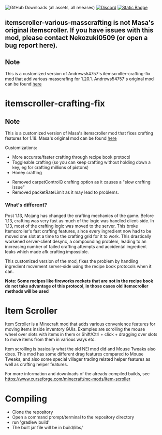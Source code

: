 ![GitHub Downloads (all assets, all releases)](https://img.shields.io/github/downloads/Nekozuki0509/itemscroller-add-various-masscrafting/total)
[![Discord](https://img.shields.io/discord/1241236305741090836?logo=discord&color=5765f2)](https://discord.gg/352Cdy8MjV)
[![Static Badge](https://img.shields.io/badge/litlink-Nekozuki0509-9594f9)](https://lit.link/nekozuki0509)
## itemscroller-various-masscrafting is not Masa's original itemscroller. If you have issues with this mod, please contact Nekozuki0509 (or open a bug report here).
## Note
This is a customized version of Andrews54757's itemscroller-crafting-fix mod that add various masscrafing for 1.20.1. Andrews54757's original mod can be found [here](https://github.com/Andrews54757/itemscroller-crafting-fix)



itemscroller-crafting-fix
==========================

## Note
This is a customized version of Masa's itemscroller mod that fixes crafting features for 1.18. Masa's original mod can be found [here](https://github.com/maruohon/itemscroller)

Customizations:
* More accurate/faster crafting through recipe book protocol
* Toggleable crafting (so you can keep crafting without holding down a key, eg for crafting millions of pistons)
* Honey crafting

- Removed carpetControlQ crafting option as it causes a "slow crafting issue"
- Removed packetRateLimit as it may lead to problems.

### What's different?
Post 1.13, Mojang has changed the crafting mechanics of the game. Before 1.13, crafting was very fast as much of the logic was handled client-side. In 1.13, most of the crafting logic was moved to the server. This broke Itemscroller's fast crafting features, since every ingredient now had to be moved one slot at a time to the crafting grid for it to work. This drastically worsened server-client desync, a compounding problem, leading to an increasing number of failed crafting attempts and accidental ingredient leaks which made afk crafting impossible. 

This customized version of the mod, fixes the problem by handling ingredient movement server-side using the recipe book protocols when it can. 

**Note: Some recipes like fireworks rockets that are not in the recipe book do not take advantage of this protocol, in those cases old itemscroller methods will be used**

Item Scroller
==============
Item Scroller is a Minecraft mod that adds various convenience features for moving items
inside inventory GUIs. Examples are scrolling the mouse wheel over slots with items in them
or Shift/Ctrl + click + dragging over slots to move items from them in various ways etc.

Item scrolling is basically what the old NEI mod did and Mouse Tweaks also does.
This mod has some different drag features compared to Mouse Tweaks, and also some special
villager trading related helper features as well as crafting helper features.

For more information and downloads of the already compiled builds,
see https://www.curseforge.com/minecraft/mc-mods/item-scroller

Compiling
=========
* Clone the repository
* Open a command prompt/terminal to the repository directory
* run 'gradlew build'
* The built jar file will be in build/libs/
